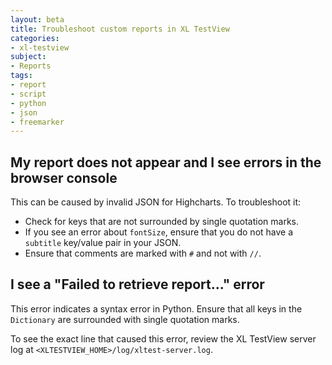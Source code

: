 ```yaml
---
layout: beta
title: Troubleshoot custom reports in XL TestView
categories:
- xl-testview
subject:
- Reports
tags:
- report
- script
- python
- json
- freemarker
---
```


## My report does not appear and I see errors in the browser console

This can be caused by invalid JSON for Highcharts. To troubleshoot it:

* Check for keys that are not surrounded by single quotation marks.
* If you see an error about `fontSize`, ensure that you do not have a `subtitle` key/value pair in your JSON.
* Ensure that comments are marked with `#` and not with `//`.

## I see a "Failed to retrieve report..." error

This error indicates a syntax error in Python. Ensure that all keys in the `Dictionary` are surrounded with single quotation marks.

To see the exact line that caused this error, review the XL TestView server log at `<XLTESTVIEW_HOME>/log/xltest-server.log`.
